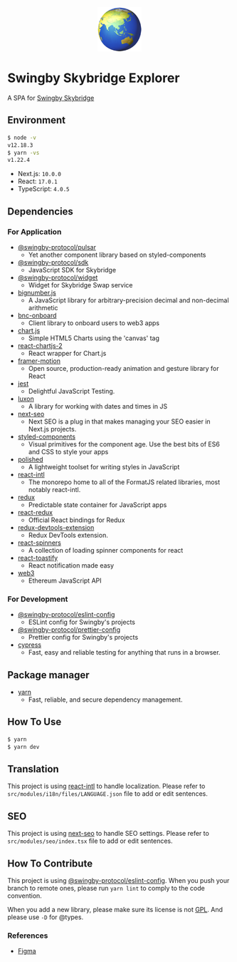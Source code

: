 <p align="center"><img src="docs/logo.png" height="100" alt="Skybridge Explorer" /></p>

# Swingby Skybridge Explorer

A SPA for [Swingby Skybridge](https://new-explorer.swingby.vercel.app/)

## Environment

```zsh
$ node -v
v12.18.3
$ yarn -vs
v1.22.4
```

- Next.js: `10.0.0`
- React: `17.0.1`
- TypeScript: `4.0.5`

## Dependencies

### For Application

- [@swingby-protocol/pulsar](https://github.com/SwingbyProtocol/pulsar)
  - Yet another component library based on styled-components
- [@swingby-protocol/sdk](https://github.com/SwingbyProtocol/js-sdk/tree/alpha)
  - JavaScript SDK for Skybridge
- [@swingby-protocol/widget](https://github.com/SwingbyProtocol/widget)
  - Widget for Skybridge Swap service
- [bignumber.js](https://github.com/MikeMcl/bignumber.js)
  - A JavaScript library for arbitrary-precision decimal and non-decimal arithmetic
- [bnc-onboard](https://github.com/blocknative/onboard)
  - Client library to onboard users to web3 apps
- [chart.js](https://github.com/chartjs/Chart.js)
  - Simple HTML5 Charts using the 'canvas' tag
- [react-chartjs-2](https://github.com/reactchartjs/react-chartjs-2)
  - React wrapper for Chart.js
- [framer-motion](https://github.com/framer/motion)
  - Open source, production-ready animation and gesture library for React
- [jest](https://github.com/facebook/jest)
  - Delightful JavaScript Testing.
- [luxon](https://github.com/moment/luxon)
  - A library for working with dates and times in JS
- [next-seo](https://github.com/garmeeh/next-seo)
  - Next SEO is a plug in that makes managing your SEO easier in Next.js projects.
- [styled-components](https://www.styled-components.com/)
  - Visual primitives for the component age. Use the best bits of ES6 and CSS to style your apps
- [polished](https://github.com/styled-components/polished)
  - A lightweight toolset for writing styles in JavaScript
- [react-intl](https://github.com/formatjs/formatjs)
  - The monorepo home to all of the FormatJS related libraries, most notably react-intl.
- [redux](https://github.com/reduxjs/redux)
  - Predictable state container for JavaScript apps
- [react-redux](https://github.com/reduxjs/react-redux)
  - Official React bindings for Redux
- [redux-devtools-extension](https://github.com/zalmoxisus/redux-devtools-extension)
  - Redux DevTools extension.
- [react-spinners](https://github.com/davidhu2000/react-spinners)
  - A collection of loading spinner components for react
- [react-toastify](https://github.com/fkhadra/react-toastify)
  - React notification made easy
- [web3](https://github.com/ethereum/web3.js)
  - Ethereum JavaScript API

### For Development

- [@swingby-protocol/eslint-config](https://github.com/SwingbyProtocol/eslint-config)
  - ESLint config for Swingby's projects
- [@swingby-protocol/prettier-config](https://github.com/SwingbyProtocol/prettier-config)
  - Prettier config for Swingby's projects
- [cypress](https://github.com/cypress-io/cypress)
  - Fast, easy and reliable testing for anything that runs in a browser.

## Package manager

- [yarn](https://yarnpkg.com/)
  - Fast, reliable, and secure dependency management.

## How To Use

```bash
$ yarn
$ yarn dev
```

## Translation

This project is using [react-intl](https://github.com/formatjs/formatjs) to handle
localization. Please refer to `src/modules/i18n/files/LANGUAGE.json` file to add or edit sentences.

## SEO

This project is using [next-seo](https://github.com/garmeeh/next-seo) to handle
SEO settings. Please refer to `src/modules/seo/index.tsx` file to add or edit sentences.

## How To Contribute

This project is using [@swingby-protocol/eslint-config](https://github.com/SwingbyProtocol/eslint-config).
When you push your branch to remote ones, please run `yarn lint` to comply to the code convention.

When you add a new library, please make sure its license is not
[GPL](https://en.wikipedia.org/wiki/GNU_General_Public_License). And please use `-D` for @types.

### References

- [Figma](https://www.figma.com/file/FE8YjY4wHOKySVm6g3rnsH/swingby-rebrand)
